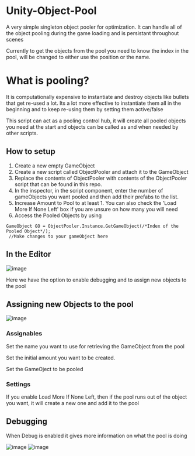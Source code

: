 # Unity-Object-Pool
A very simple singleton object pooler for optimization. It can handle all of the object pooling during the game loading and is persistant throughout scenes

Currently to get the objects from the pool you need to know the index in the pool, will be changed to either use the position or the name.
# What is pooling? 
It is computationally expensive to instantiate and destroy objects like bullets that get re-used a lot.
Its a lot more effective to instantiate them all in the beginning and to keep re-using them by setting them active/false

This script can act as a pooling control hub, it will create all pooled objects you need at the start and objects can be called as and when needed by other scripts.

## How to setup
1) Create a new empty GameObject
2) Create a new script called ObjectPooler and attach it to the GameObject
3) Replace the contents of ObjectPooler with contents of the ObjectPooler script that can be found in this repo.
4) In the inspector, in the script component, enter the number of gameObjects you want pooled and then add their prefabs to the list.
5) Increase Amount to Pool to at least 1. You can also check the 'Load More If None Left' box if you are unsure on how many you will need
6) Access the Pooled Objects by using

```
GameObject GO = ObjectPooler.Instance.GetGameObject(/*Index of the Pooled Object*/);
 //Make changes to your gameObject here
 ```
 
## In the Editor
![image](https://user-images.githubusercontent.com/32739337/102151045-4fa96100-3e48-11eb-9bed-7c8a8cb7eb8f.png)

Here we have the option to enable debugging and to assign new objects to the pool

## Assigning new Objects to the pool
![image](https://user-images.githubusercontent.com/32739337/102151204-b890d900-3e48-11eb-9eb3-d1654fcea0c7.png)

### Assignables
Set the name you want to use for retrieving the GameObject from the pool

Set the initial amount you want to be created.

Set the GameOject to be pooled

### Settings

If you enable Load More If None Left, then if the pool runs out of the object you want, it will create a new one and add it to the pool

## Debugging
When Debug is enabled it gives more information on what the pool is doing

![image](https://user-images.githubusercontent.com/32739337/102151501-6ef4be00-3e49-11eb-8320-d3e5529cddf4.png)
![image](https://user-images.githubusercontent.com/32739337/102151883-3b666380-3e4a-11eb-85bf-440009247c92.png)

